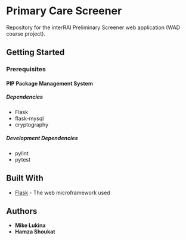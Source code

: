 # Primary Care Screener
Repository for the interRAI Preliminary Screener web application (WAD course project). 

## Getting Started

### Prerequisites

#### PIP Package Management System

##### Dependencies
- Flask
- flask-mysql
- cryptography

##### Development Dependencies
- pylint
- pytest

## Built With

* [Flask](http://flask.pocoo.org/) - The web microframework used

## Authors

* **Mike Lukina**
* **Hamza Shoukat**